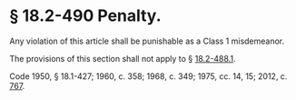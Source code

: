 # § 18.2-490 Penalty.

<p>Any violation of this article shall be punishable as a Class 1 misdemeanor.</p><p>The provisions of this section shall not apply to § <a href='http://law.lis.virginia.gov/vacode/18.2-488.1/'>18.2-488.1</a>.</p><p>Code 1950, § 18.1-427; 1960, c. 358; 1968, c. 349; 1975, cc. 14, 15; 2012, c. <a href='http://lis.virginia.gov/cgi-bin/legp604.exe?121+ful+CHAP0767'>767</a>.</p>